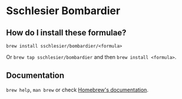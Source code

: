 # Sschlesier Bombardier

## How do I install these formulae?
`brew install sschlesier/bombardier/<formula>`

Or `brew tap sschlesier/bombardier` and then `brew install <formula>`.

## Documentation
`brew help`, `man brew` or check [Homebrew's documentation](https://docs.brew.sh).
